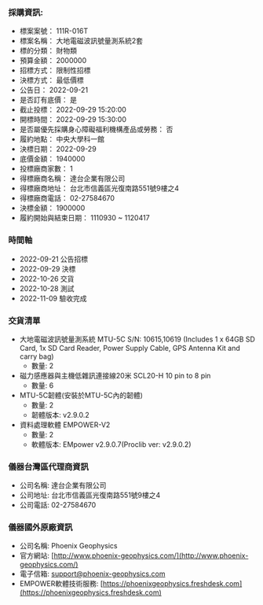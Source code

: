 ### 採購資訊:
  + 標案案號：	111R-016T
  + 標案名稱：	大地電磁波訊號量測系統2套
  + 標的分類：	財物類
  + 預算金額：	2000000
  + 招標方式：	限制性招標
  + 決標方式：	最低價標
  + 公告日：	2022-09-21
  + 是否訂有底價：	是
  + 截止投標：	2022-09-29 15:20:00
  + 開標時間：	2022-09-29 15:30:00
  + 是否屬優先採購身心障礙福利機構產品或勞務：	否
  + 履約地點：	中央大學科一館
  + 決標日期：	2022-09-29
  + 底價金額：	1940000
  + 投標廠商家數：	1
  + 得標廠商名稱：	達台企業有限公司
  + 得標廠商地址：	台北市信義區光復南路551號9樓之4
  + 得標廠商電話：	02-27584670
  + 決標金額：	1900000
  + 履約開始與結束日期：	1110930 ~ 1120417
  
### 時間軸
  + 2022-09-21 公告招標
  + 2022-09-29 決標
  + 2022-10-26 交貨
  + 2022-10-28 測試
  + 2022-11-09 驗收完成

### 交貨清單
  + 大地電磁波訊號量測系統 MTU-5C S/N: 10615,10619 (Includes 1 x 64GB SD Card, 1x SD Card Reader, Power Supply Cable, GPS Antenna Kit and carry bag) 
    + 數量: 2
  + 磁力感應器與主機低雜訊連接線20米 SCL20-H 10 pin to 8 pin
    + 數量: 6
  + MTU-5C韌體(安裝於MTU-5C內的韌體)
    + 數量: 2
    + 韌體版本: v2.9.0.2
  + 資料處理軟體 EMPOWER-V2
    + 數量: 2 
    + 軟體版本: EMpower v2.9.0.7(Proclib ver: v2.9.0.2)
    
### 儀器台灣區代理商資訊
  + 公司名稱: 達台企業有限公司
  + 公司地址: 台北市信義區光復南路551號9樓之4
  + 公司電話: 02-27584670
  
### 儀器國外原廠資訊
  + 公司名稱: Phoenix Geophysics
  + 官方網站: [http://www.phoenix-geophysics.com/](http://www.phoenix-geophysics.com/)
  + 電子信箱: support@phoenix-geophysics.com
  + EMPOWER軟體技術服務: [https://phoenixgeophysics.freshdesk.com](https://phoenixgeophysics.freshdesk.com)
   
